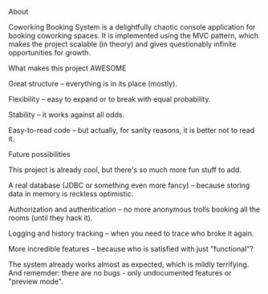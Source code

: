 About

Coworking Booking System is a delightfully chaotic console application for booking coworking spaces. 
It is implemented using the MVC pattern, which makes the project scalable (in theory) and gives questionably infinite opportunities for growth.

What makes this project AWESOME

Great structure – everything is in its place (mostly).

Flexibility – easy to expand or to break with equal probability.

Stability – it works against all odds. 

Easy-to-read code – but actually, for sanity reasons, it is better not to read it.

Future possibilities

This project is already cool, but there's so much more fun stuff to add.

A real database (JDBC or something even more fancy) – because storing data in memory is reckless optimistic.

Authorization and authentication – no more anonymous trolls booking all the rooms (until they hack it).

Logging and history tracking – when you need to trace who broke it again.

More incredible features – because who is satisfied with just "functional"?

The system already works almost as expected, which is mildly terrifying.
And rememder: there are no bugs - only undocumented features or "preview mode".
